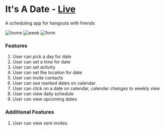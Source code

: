 # It's A Date - <a href="https://its-a-date1.herokuapp.com">Live</a>
A scheduling app for hangouts with friends

![home](https://user-images.githubusercontent.com/76453386/122995292-4bfa1800-d35e-11eb-9120-3966ebf101f4.png)
![week](https://user-images.githubusercontent.com/76453386/122995301-50becc00-d35e-11eb-857e-670e1a0f083b.png)
![form](https://user-images.githubusercontent.com/76453386/122995325-55838000-d35e-11eb-9d23-4daef60065ef.png)


### Features 
1. User can pick a day for date
2. User can set a time for date
3. User can set activity
4. User can set the location for date
5. User can invite contacts
6. User can see marked dates on calendar
7. User can click on a date on calendar, calendar changes to weekly view
8. User can view daily schedule
9. User can view upcoming dates

### Additional Features
1. User can view sent invites
